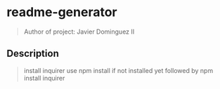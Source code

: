 # readme-generator

  > Author of project: Javier Dominguez II

  ## Description
  
  > install inquirer
  > use npm install if not installed yet
  > followed by npm install inquirer